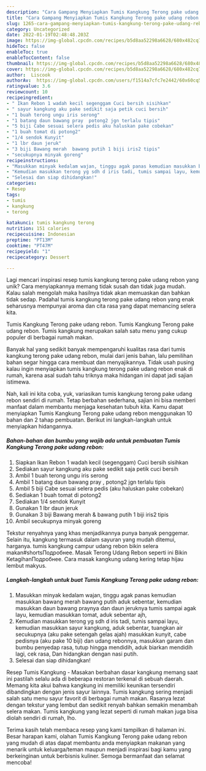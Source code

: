 ```yaml
---
description: "Cara Gampang Menyiapkan Tumis Kangkung Terong pake udang rebon Anti Gagal"
title: "Cara Gampang Menyiapkan Tumis Kangkung Terong pake udang rebon Anti Gagal"
slug: 1265-cara-gampang-menyiapkan-tumis-kangkung-terong-pake-udang-rebon-anti-gagal
category: Uncategorized
date: 2022-01-19T02:48:48.203Z
image: https://img-global.cpcdn.com/recipes/b5d8aa52298a6628/680x482cq70/tumis-kangkung-terong-pake-udang-rebon-foto-resep-utama.jpg
hideToc: false
enableToc: true
enableTocContent: false
thumbnail: https://img-global.cpcdn.com/recipes/b5d8aa52298a6628/680x482cq70/tumis-kangkung-terong-pake-udang-rebon-foto-resep-utama.jpg
cover: https://img-global.cpcdn.com/recipes/b5d8aa52298a6628/680x482cq70/tumis-kangkung-terong-pake-udang-rebon-foto-resep-utama.jpg
author:  Liscook
authorAv:  https://img-global.cpcdn.com/users/f1514a7cfc7e2442/60x60cq50/avatar.jpg
ratingvalue: 3.6
reviewcount: 10
recipeingredient:
- " Ikan Rebon 1 wadah kecil segenggam Cuci bersih sisihkan"
- " sayur kangkung aku pake sedikit saja petik cuci bersih"
- "1 buah terong ungu iris serong"
- "1 batang daun bawang pray  potong2 jgn terlalu tipis"
- "5 biji Cabe sesuai selera pedis aku haluskan pake cobekan"
- "1 buah tomat di potong2"
- "1/4 sendok Kunyit"
- "1 lbr daun jeruk"
- "3 biji Bawang merah  bawang putih 1 biji iris2 tipis"
- "secukupnya minyak goreng"
recipeinstructions:
- "Masukkan minyak kedalam wajan, tinggu agak panas kemudian masukkan bawang merah bawang putih aduk sebentar, kemudian masukkan daun bawang praynya dan daun jeruknya tumis sampai agak layu, kemudian masukkan tomat, aduk sebentar ajh,"
- "Kemudian masukkan terong yg sdh d iris tadi, tumis sampai layu, kemudian masukkan sayur kangkung, aduk sebentar, tuangkan air secukupnya (aku pake setengah gelas ajah) masukkan kunyit, cabe pedisnya (aku pake 10 biji) dan udang rebonnya, masukkan garam dan bumbu penyedap rasa, tutup hingga mendidih, aduk biarkan mendidih lagi, cek rasa, Dan hidangkan dengan nasi putih."
- "Selesai dan siap dihidangkan!"
categories:
- Resep
tags:
- tumis
- kangkung
- terong

katakunci: tumis kangkung terong 
nutrition: 151 calories
recipecuisine: Indonesian
preptime: "PT13M"
cooktime: "PT47M"
recipeyield: "1"
recipecategory: Dessert

---
```



Lagi mencari inspirasi resep tumis kangkung terong pake udang rebon yang unik? Cara menyiapkannya memang tidak susah dan tidak juga mudah. Kalau salah mengolah maka hasilnya tidak akan memuaskan dan bahkan tidak sedap. Padahal tumis kangkung terong pake udang rebon yang enak seharusnya mempunyai aroma dan cita rasa yang dapat memancing selera kita.


Tumis Kangkung Terong pake udang rebon. Tumis Kangkung Terong pake udang rebon. Tumis kangkung merupakan salah satu menu yang cukup populer di berbagai rumah makan.

Banyak hal yang sedikit banyak mempengaruhi kualitas rasa dari tumis kangkung terong pake udang rebon, mulai dari jenis bahan, lalu pemilihan bahan segar hingga cara membuat dan menyajikannya. Tidak usah pusing kalau ingin menyiapkan tumis kangkung terong pake udang rebon enak di rumah, karena asal sudah tahu triknya maka hidangan ini dapat jadi sajian istimewa.


Nah, kali ini kita coba, yuk, variasikan tumis kangkung terong pake udang rebon sendiri di rumah. Tetap berbahan sederhana, sajian ini bisa memberi manfaat dalam membantu menjaga kesehatan tubuh kita. Kamu dapat menyiapkan Tumis Kangkung Terong pake udang rebon menggunakan 10 bahan dan 2 tahap pembuatan. Berikut ini langkah-langkah untuk menyiapkan hidangannya.

<!--inarticleads1-->

##### Bahan-bahan dan bumbu yang wajib ada untuk pembuatan Tumis Kangkung Terong pake udang rebon:

1. Siapkan  Ikan Rebon 1 wadah kecil (segenggam) Cuci bersih sisihkan
1. Sediakan  sayur kangkung aku pake sedikit saja petik cuci bersih
1. Ambil 1 buah terong ungu iris serong
1. Ambil 1 batang daun bawang pray , potong2 jgn terlalu tipis
1. Ambil 5 biji Cabe sesuai selera pedis (aku haluskan pake cobekan)
1. Sediakan 1 buah tomat di potong2
1. Sediakan 1/4 sendok Kunyit
1. Gunakan 1 lbr daun jeruk
1. Gunakan 3 biji Bawang merah &amp; bawang putih 1 biji iris2 tipis
1. Ambil secukupnya minyak goreng


Tekstur renyahnya yang khas menjadikannya punya banyak penggemar. Selain itu, kangkung termasuk dalam sayuran yang mudah ditemui, harganya. tumis kangkung campur udang rebon bikin selera makan#shortsПодробнее. Masak Terong Udang Rebon seperti ini Bikin KetagihanПодробнее. Cara masak kangkung udang kering tetap hijau lembut makyus. 

<!--inarticleads2-->

##### Langkah-langkah untuk buat Tumis Kangkung Terong pake udang rebon:

1. Masukkan minyak kedalam wajan, tinggu agak panas kemudian masukkan bawang merah bawang putih aduk sebentar, kemudian masukkan daun bawang praynya dan daun jeruknya tumis sampai agak layu, kemudian masukkan tomat, aduk sebentar ajh,
1. Kemudian masukkan terong yg sdh d iris tadi, tumis sampai layu, kemudian masukkan sayur kangkung, aduk sebentar, tuangkan air secukupnya (aku pake setengah gelas ajah) masukkan kunyit, cabe pedisnya (aku pake 10 biji) dan udang rebonnya, masukkan garam dan bumbu penyedap rasa, tutup hingga mendidih, aduk biarkan mendidih lagi, cek rasa, Dan hidangkan dengan nasi putih.
1. Selesai dan siap dihidangkan!

Resep Tumis Kangkung - Masakan berbahan dasar kangkung memang saat ini pastilah selalu ada di beberapa restoran terkenal di sebuah daerah. Memang kita akui bahwa kangkung ini memiliki keunikan tersendiri dibandingkan dengan jenis sayur lainnya. Tumis kangkung sering menjadi salah satu menu sayur favorit di berbagai rumah makan. Rasanya lezat dengan tekstur yang lembut dan sedikit renyah bahkan semakin menambah selera makan. Tumis kangkung yang lezat seperti di rumah makan juga bisa diolah sendiri di rumah, lho. 

Terima kasih telah membaca resep yang kami tampilkan di halaman ini. Besar harapan kami, olahan Tumis Kangkung Terong pake udang rebon yang mudah di atas dapat membantu anda menyiapkan makanan yang menarik untuk keluarga/teman maupun menjadi inspirasi bagi kamu yang berkeinginan untuk berbisnis kuliner. Semoga bermanfaat dan selamat mencoba!
